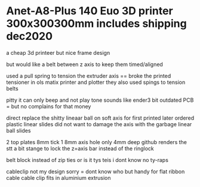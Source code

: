 # Anet-A8-Plus 140 Euo 3D printer 300x300300mm includes shipping dec2020

a cheap 3d printeer but nice frame design

but would like a belt between z axis to keep them timed/aligned

used a pull spring to tension the extruder axis == broke the printed tensioner
in ols matix printer and plotter they also used spings to tension belts

pitty it can only beep and not play tone sounds like ender3
bit outdated PCB = but no complains for that money

direct replace the shitty lineaar ball on soft axis for 
first printed later ordered plastic linear slides
did not want to damage the axis with the garbage linear ball slides




2 top plates 8mm tick 1 8mm axis hole only 4mm deep
github renders the stt a bit stange
to lock the z=axis bar instead of the ringlock 

belt block instead of zip ties or is it tys teis i dont know no ty-raps

cableclip not my design sorry = dont know who
but handy for flat ribbon cable
cable clip fits in aluminium extrusion
